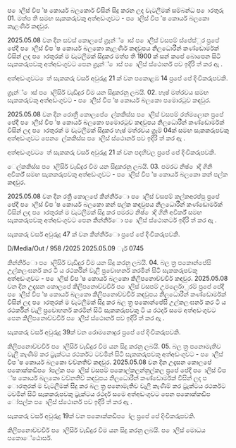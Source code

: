 ප ොලිස් විප ්ෂ කොර්ය බලකොර් විසින් සිදු කරන ලද වැටලීමක් සම්බන්ධ ප ොරතුරු 01. මත්ප ති සමඟ සැකකරුවකු අත්අඩංගුවට - ප ොලිස් විප ්ෂ කොර්ය බලකො කැලණිර් කඳවුර.

2025.05.08 වන දින සවස් කොලපේ ග්‍රෑන්් ොස් ප ොලිස් වසපම් ස්පේස්ුර ප්‍රපේ පේදී ප ොලිස් විප ්ෂ කොර්ය බලකො කැලණිර් කඳවුපය නිලධොරීන් කණ්ඩොර්මක් විසින් ලද ප ොරතුරක් ම වැටලීමක් සිදුකර මත්ප ති 1900 ක් සන් කපේ බොපෙන සිටි සැකකරුපවකු අත්අඩංගුවට පෙන ග්‍රෑන්් ොස් ප ොලිස් ස්ථොනර් පව ඉදිරි ත් කර ඇ .

අත්අඩංගුවට ෙත් සැකකරු වර්ස අවුරුදු 21 ක් වන පකොළඹ 14 ප්‍රපේ පේ දිංචිකරුපවකි.

ග්‍රෑන්් ොස් ප ොලිසිර් වැඩිදුර විම යන සිදුකරනු ලබයි. 02. හෑෂ් මත්රවය සමඟ සැකකරුවකු අත්අඩංගුවට - ප ොලිස් විප ්ෂ කොර්ය බලකො පමොරටුව කඳවුර.

2025.05.08 වන දින රොත්‍රී කොලපේ ෙල්කකිස්ස ප ොලිස් වසපම් රත්මලොන ප්‍රපේ පේදී ප ොලිස් විප ්ෂ කොර්ය බලකො පමොරටුව කඳවුපය නිලධොරීන් කණ්ඩොර්මක් විසින් ලද ප ොරතුරක් ම වැටලීමක් සිදුකර හෑෂ් මත්රවය ග්‍රෑම් 04ක් සමඟ සැකකරුපවකු අත්අඩංගුවට පෙන ෙල්කකිස්ස ප ොලිස් ස්ථොනර් පව ඉදිරි ත් කර ඇ .

අත්අඩංගුවට ෙත් සැකකරු වර්ස අවුරුදු 21 ක් වන පදහිවල ප්‍රපේ පේ දිංචිකරුපවකි.

ෙල්කකිස්ස ප ොලිසිර් වැඩිදුර විම යන සිදුකරනු ලබයි. 03. පමරට නිෂ් ොදි ගිනි අවිර්ක් සමඟ සැකකරුපවකු අත්අඩංගුවට - ප ොලිස් විප ්ෂ කොර්ය බලකො කන් පල්ක කඳවුර.

2025.05.08 වන දින රත්‍රී කොලපේ කින්නිර්ො ප ොලිස් වසපම් කල්කඅරප්පු ප්‍රපේ පේදී ප ොලිස් විප ්ෂ කොර්ය බලකො කන් පල්ක කඳවුපය නිලධොරීන් කණ්ඩොර්මක් විසින් ලද ප ොරතුරක් ම වැටලීමක් සිදු කර පමරට නිෂ් ොදි ගිනි අවිර්ක් සමඟ සැකකරුපවකු අත්අඩංගුවට පෙන කින්නිර්ො ප ොලිස් ස්ථොනර්ට ඉදිරි ත් කර ඇ .

සැකකරු වර්ස අවුරුදු 47 ක් වන කින්නිර්ො ප්‍රපේ පේ දිංචිකරුපවකි.

D/Media/Out / 958 /2025 2025.05.09 ැර් 0745

කින්නිර්ො ප ොලිසිර් වැඩිදුර විම යන සිදු කරනු ලබයි. 04. බල ත්‍ර පකොන්පේසි උල්කලංඝනර් කර ටි ය රථර්කින් වැලි ප්‍රවොහනර් කරමින් සිටි සැකකරුපවකු අත්අඩංගුවට - ප ොලිස් විප ්ෂ කොර්ය බලකො කිලිපනොච්චචිර් කඳවුර. 2025.05.08 වන දින උදෑසන කොලපේ කිලිපනොච්චචිර් ප ොලිස් වසපම් උමර්ලොුරම් ප්‍රපේ පේදී ප ොලිස් විප ්ෂ කොර්ය බලකො කිලිපනොච්චචිර් කඳවුපය නිලධොරීන් කණ්ඩොර්මක් විසින් ලද ප ොරතුරක් ම වැටලීමක් සිදු කර බල ත්‍ර පකොන්පේසි උල්කලංඝනර් කර ටි ය රථර්කින් වැලි ප්‍රවොහනර් කරමින් සිටි සැකකරුපවකු ටි ය රථර්ද සමෙ අත්අඩංගුවට පෙන කිලිපනොච්චචිර් ප ොලිස් ස්ථොනර් පව ඉදිරි ත් කර ඇ .

සැකකරු වර්ස අවුරුදු 39ක් වන රොමනොදුර ප්‍රපේ පේ දිංචිකරුපවකි.

කිලිපනොච්චචිර් ප ොලිසිර් වැඩිදුර විම යන සිදු කරනු ලබයි. 05. බල ත්‍ර පනොමැතිව වැලි කැණීම් කර ට්‍රැක්ටය රථර්කට ටවමින් සිටි සැකකරුපවකු අත්අඩංගුවට - ප ොලිස් විප ්ෂ කොර්ය බලකො වව්නතිව් කඳවුර. 2025.05.08 වන දින උදෑසන කොලපේ පකොක්කඩිප ෝපල්ක ප ොලිස් වසපම් පකොල්කලන්නුල්කල ප්‍රපේ පේදී ප ොලිස් විප ්ෂ කොර්ය බලකො වව්නතිව් කඳවුපය නිලධොරීන් කණ්ඩොර්මක් විසින් ලද ප ොරතුරක් ම වැටලීමක් සිදු කර බල ත්‍ර පනොමැතිව වැලි කැණීම් කර ට්‍රැක්ටය රථර්කට ටවමින් සිටි සැකකරුපවකු ට්‍රැක්ටය රථර්ද සමෙ අත්අඩංගුවට පෙන පකොක්කඩිප ෝපල්ක ප ොලිස් ස්ථොනර් පව ඉදිරි ත් කර ඇ .

සැකකරු වර්ස අවුරුදු 19ක් වන පකොක්කඩිප ෝල ප්‍රපේ පේ දිංචිකරුපවකි.

කිලිපනොච්චචිර් ප ොලිසිර් වැඩිදුර විම යන සිදු කරනු ලබයි. ප ොලිස් මොධය පකොේඨොසර්.